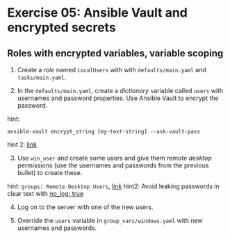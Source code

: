 # Exercise 05: Ansible Vault and encrypted secrets

## Roles with encrypted variables, variable scoping

1) Create a *role* named `LocalUsers` with with `defaults/main.yaml` and `tasks/main.yaml`.

2) In the `defaults/main.yaml`, create a *dictionary* variable called `users` with usernames and password properties. Use Ansible Vault to encrypt the password.

hint:

```shell
ansible-vault encrypt_string [my-text-string] --ask-vault-pass
```
hint 2: [link](https://stackoverflow.com/a/44241343/3793019)


3) Use `win_user` and  create some users and give them *remote desktop* permissions (use the usernames and passwords from the previous bullet) to create these.

hint: `groups: Remote Desktop Users`, [link](https://docs.ansible.com/ansible/latest/modules/win_user_module.html)
hint2: Avoid leaking passwords in clear text with [no_log: true](https://serverfault.com/a/766095)

4) Log on to the server with one of the new users.

5) Override the `users` variable in `group_vars/windows.yaml` with new usernames and passwords.
